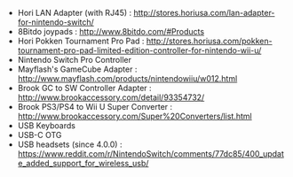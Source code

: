   - Hori LAN Adapter (with RJ45) :
    <http://stores.horiusa.com/lan-adapter-for-nintendo-switch/>
  - 8Bitdo joypads : <http://www.8bitdo.com/#Products>
  - Hori Pokken Tournament Pro Pad :
    <http://stores.horiusa.com/pokken-tournament-pro-pad-limited-edition-controller-for-nintendo-wii-u/>
  - Nintendo Switch Pro Controller
  - Mayflash's GameCube Adapter :
    <http://www.mayflash.com/products/nintendowiiu/w012.html>
  - Brook GC to SW Controller Adapter :
    <http://www.brookaccessory.com/detail/93354732/>
  - Brook PS3/PS4 to Wii U Super Converter :
    <http://www.brookaccessory.com/Super%20Converters/list.html>
  - USB Keyboards
  - USB-C OTG
  - USB headsets (since 4.0.0) :
    <https://www.reddit.com/r/NintendoSwitch/comments/77dc85/400_update_added_support_for_wireless_usb/>
